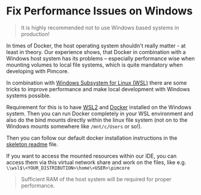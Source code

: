 # Fix Performance Issues on Windows

> It is highly recommended not to use Windows based systems in production!

In times of Docker, the host operating system shouldn't really matter - at least in theory. Our experience shows, that 
Docker in combination with a Windows host system has its problems – especially performance wise when mounting volumes to 
local file systems, which is quite mandatory when developing with Pimcore.

In combination with [Windows Subsystem for Linux (WSL)](https://docs.microsoft.com/en-us/windows/wsl/install-win10) there 
are some tricks to improve performance and make local development with Windows systems possible. 

Requirement for this is to have [WSL2]((https://docs.microsoft.com/en-us/windows/wsl/install-win10)) and 
[Docker](https://docs.docker.com/docker-for-windows/install/) installed on the Windows system. Then you can run Docker 
completely in your WSL environment and also do the bind mounts directly within the linux file system (not on to the Windows 
mounts somewhere like `/mnt/c/Users` or so!).

Then you can follow our default docker installation instructions in the [skeleton readme](https://github.com/pimcore/skeleton) 
file. 

If you want to access the mounted resources within our IDE, you can access them via this virtual network share and 
work on the files, like e.g. `\\wsl$\<YOUR_DISTRIBUTION>\home\<USER>\pimcore`

> Sufficient RAM of the host system will be required for proper performance. 